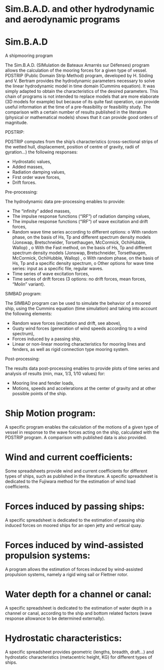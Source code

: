 # Sim.B.A.D. and other hydrodynamic and aerodynamic programs
# Sim.B.A.D
A shipmooring program

The Sim.B.A.D. (SIMulation de Bateaux Amarrés sur Défenses) program allows the calculation of the mooring forces for a given type of vessel. PDSTRIP (Public Domain Strip Method) program, developed by H. Söding and V. Bertram provides the hydrodynamic parameters necessary to solve the linear hydrodynamic model in time domain (Cummins equation). It was simply adapted to obtain the characteristics of the desired parameters. 
This chain of programs is not intended to replace models that are more elaborate (3D models for example) but because of its quite fast operation, can provide useful information at the time of a pre-feasibility or feasibility study. The comparison with a certain number of results published in the literature (physical or mathematical models) shows that it can provide good orders of magnitude.

PDSTRIP:

PDSTRIP computes from the ship’s characteristics (cross-sectional strips of the wetted hull, displacement, position of centre of gravity, radii of gyration…) the following responses:
* Hydrostatic values, 
* Added masses,
* Radiation damping values,
* First order wave forces,
* Drift forces.

Pre-processing:

The hydrodynamic data pre-processing enables to provide:
* The “infinity” added masses, 
* The impulse response functions (“IRF”) of radiation damping values,
* The impulse response functions (“IRF”) of wave excitation and drift forces,
* Random wave time series according to different options:
o With random phase, on the basis of Hs, Tp and different spectrum density models (Jonswap, Bretschneider, Torsethaugen, McCormick, OchiHubble, Wallop) ,
o With the Fast method, on the basis of Hs, Tp and different spectrum density models (Jonswap, Bretschneider, Torsethaugen, McCormick, OchiHubble, Wallop) ,
o With random phase, on the basis of Hs, Tp and a specific density spectrum,
o Other options for wave time series: input as a specific file, regular waves.
* Time series of wave excitation forces,
* Time series of drift forces (3 options: no drift forces, mean forces, “Molin” variant).

SIMBAD program:

The SIMBAD program can be used to simulate the behavior of a moored ship, using the Cummins equation (time simulation) and taking into account the following elements:
* Random wave forces (excitation and drift, see above),
* Gusty wind forces (generation of wind speeds according to a wind spectrum),
* Forces induced by a passing ship,
* Linear or non-linear mooring characteristics for mooring lines and fenders, as well as rigid connection type mooring system.

Post-processing:

The results data post-processing enables to provide plots of time series and analysis of results (min, max, 1/3, 1/10 values) for:
* Mooring line and fender loads,
* Motions, speeds and accelerations at the center of gravity and at other possible points of the ship.

# Ship Motion program:
A specific program enables the calculation of the motions of a given type of vessel in response to the wave forces acting on the ship, calculated with the PDSTRIP program. A comparison with published data is also provided.

# Wind and current coefficients:
Some spreadsheets provide wind and current coefficients for different types of ships, such as published in the literature. A specific spreadsheet is dedicated to the Fujiwara method for the estimation of wind load coefficients.

# Forces induced by passing ships:
A specific spreadsheet is dedicated to the estimation of passing ship induced forces on moored ships for an open jetty and vertical quay.

# Forces induced by wind-assisted propulsion systems:
A program allows the estimation of forces induced by wind-assisted propulsion systems, namely a rigid wing sail or Flettner rotor.

# Water depth for a channel or canal:
A specific spreadsheet is dedicated to the estimation of water depth in a channel or canal, according to the ship and bottom related factors (wave response allowance to be determined externally).

# Hydrostatic characteristics:
A specific spreadsheet provides geometric (lengths, breadth, draft…) and hydrostatic characteristics (metacentric height, KG) for different types of ships.

